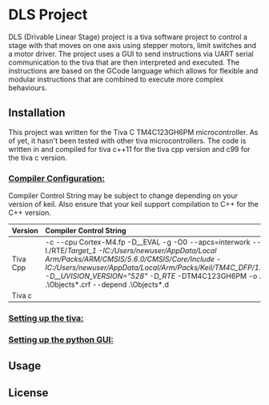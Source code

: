 # DLS Project
DLS (Drivable Linear Stage) project is a tiva software project to control a stage with that moves on one axis using stepper motors, limit switches and a motor driver. The project uses a GUI to send instructions via UART serial communication to the tiva that are then interpreted and executed. The instructions are based on the GCode language which allows for flexible and modular instructions that are combined to execute more complex behaviours.



## Installation

This project was written for the Tiva C TM4C123GH6PM microcontroller. As of yet, it hasn't been tested with other tiva microcontrollers. The code is written in and compiled for tiva c++11 for the tiva cpp version and c99 for the tiva c version.

### <u>Compiler Configuration:</u>
Compiler Control String may be subject to change depending on your version of keil. 
Also ensure that your keil support compilation to C++ for the C++ version.

| Version | Compiler Control String | Screenshot |
| :--- | :--- | :--- |
| Tiva Cpp | -c --cpu Cortex-M4.fp -D__EVAL -g -O0 --apcs=interwork --split_sections --cpp11-I./RTE/_Target_1 -IC:/Users/newuser/AppData/Local Arm/Packs/ARM/CMSIS/5.6.0/CMSIS/Core/Include -IC:/Users/newuser/AppData/Local/Arm/Packs/Keil/TM4C_DFP/1.1.0/Device/Include/TM4C123 -D__UVISION_VERSION="528" -D_RTE_ -DTM4C123GH6PM -o .\Objects\*.o --omf_browse .\Objects\*.crf --depend .\Objects\*.d | ![C++11 Compiler Options](Screenshots/C++11CompilerSetup.jpg)
| Tiva c | | |

### <u>Setting up the tiva:</u>


### <u>Setting up the python GUI:</u>

## Usage



## License



